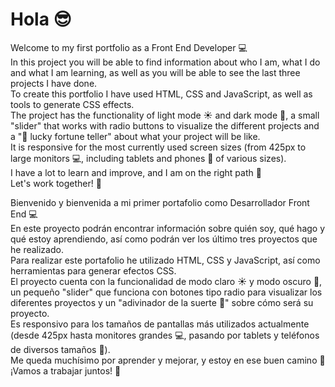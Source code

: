 # Hola :sunglasses:

Welcome to my first portfolio as a Front End Developer :computer:\
In this project you will be able to find information about who I am, what I do and what I am learning, as well as you will be able to see the last three projects I have done.\
To create this portfolio I have used HTML, CSS and JavaScript, as well as tools to generate CSS effects.\
The project has the functionality of light mode :sunny: and dark mode :first_quarter_moon_with_face:, a small "slider" that works with radio buttons to visualize the different projects and a ":crystal_ball: lucky fortune teller" about what your project will be like.\
It is responsive for the most currently used screen sizes (from 425px to large monitors :computer:, including tablets and phones :iphone: of various sizes).\
I have a lot to learn and improve, and I am on the right path :dart:\
Let's work together! :tada:

Bienvenido y bienvenida a  mi primer portafolio como Desarrollador Front End :computer:\
En este proyecto podrán encontrar información sobre quién soy, qué hago y qué estoy aprendiendo, así como podrán ver los último tres proyectos que he realizado.\
Para realizar este portafolio he utilizado HTML, CSS y JavaScript, así como herramientas para generar efectos CSS.\
El proyecto cuenta con la funcionalidad de modo claro :sunny: y modo oscuro :first_quarter_moon_with_face:, un pequeño "slider" que funciona con botones tipo radio para visualizar los diferentes proyectos y un "adivinador de la suerte :crystal_ball:" sobre cómo será su proyecto.\
Es responsivo para los tamaños de pantallas más utilizados actualmente (desde 425px hasta monitores grandes :computer:, pasando por tablets y teléfonos de diversos tamaños :iphone:).\
Me queda muchísimo por aprender y mejorar, y estoy en ese buen camino :dart:\
¡Vamos a trabajar juntos! :tada:
